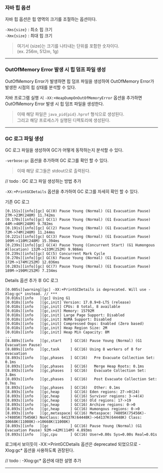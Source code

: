 ### 자바 힙 옵션

자바 힙 옵션은 힙 영역의 크기를 조절하는 옵션이다.

`-Xms{size}` : 최소 힙 크기  
`-Xmx{size}` : 최대 힙 크기

> 여기서 {size}는 크기를 나타내는 단위를 포함한 숫자이다.  
> (ex. 256m, 512m, 1g)

---

### OutOfMemory Error 발생 시 힙 덤프 파일 생성

OutOfMemory Error가 발생하면 힙 덤프 파일을 생성하여 OutOfMemory Error가 발생한 시점의 힙 상태를 분석할 수 있다.

자바 프로그램 실행 시 `-XX:+HeapDumpOnOutOfMemoryError` 옵션을 추가하면 OutOfMemory Error 발생 시 힙 덤프 파일을 생성한다.

> 이때 해당 파일은 `java_pid{pid}.hprof` 형식으로 생성된다.  
> 그리고 해당 프로세스가 실행된 디렉토리에 생성된다.

---

### GC 로그 파일 생성

GC 로그 파일을 생성하여 GC가 어떻게 동작하는지 분석할 수 있다.

`-verbose:gc` 옵션을 추가하여 GC 로그를 확인 할 수 있다.

> 이때 해당 로그들은 stdout으로 출력된다.

// todo : GC 로그 파일 생성하는 방법 추가

`-XX:+PrintGCDetails` 옵션을 추가하여 GC 로그를 자세히 확인 할 수 있다.

기존 GC 로그  
```
[0.151s][info][gc] GC(0) Pause Young (Normal) (G1 Evacuation Pause) 27M->23M(248M) 11.742ms
[0.170s][info][gc] GC(1) Pause Young (Normal) (G1 Evacuation Pause) 44M->46M(248M) 9.782ms
[0.191s][info][gc] GC(2) Pause Young (Normal) (G1 Evacuation Pause) 72M->74M(248M) 11.244ms
[0.221s][info][gc] GC(3) Pause Young (Normal) (G1 Evacuation Pause) 109M->110M(248M) 15.394ms
[0.239s][info][gc] GC(4) Pause Young (Concurrent Start) (G1 Humongous Allocation) 132M->133M(252M) 9.986ms
[0.239s][info][gc] GC(5) Concurrent Mark Cycle
[0.270s][info][gc] GC(6) Pause Young (Normal) (G1 Evacuation Pause) 172M->174M(252M) 12.036ms
[0.283s][info][gc] GC(7) Pause Young (Normal) (G1 Evacuation Pause) 189M->190M(252M) 7.234ms
```

Details 옵션 추가 후 GC 로그  
```
[0.005s][warning][gc] -XX:+PrintGCDetails is deprecated. Will use -Xlog:gc* instead. // ***
[0.016s][info   ][gc] Using G1
[0.018s][info   ][gc,init] Version: 17.0.9+8-LTS (release)
[0.018s][info   ][gc,init] CPUs: 8 total, 8 available
[0.018s][info   ][gc,init] Memory: 15792M
[0.018s][info   ][gc,init] Large Page Support: Disabled
[0.018s][info   ][gc,init] NUMA Support: Disabled
[0.018s][info   ][gc,init] Compressed Oops: Enabled (Zero based)
[0.018s][info   ][gc,init] Heap Region Size: 2M
[0.018s][info   ][gc,init] Heap Min Capacity: 8M
...
[8.889s][info   ][gc,start    ] GC(16) Pause Young (Normal) (G1 Evacuation Pause)
[8.889s][info   ][gc,task     ] GC(16) Using 8 workers of 8 for evacuation
[8.893s][info   ][gc,phases   ] GC(16)   Pre Evacuate Collection Set: 0.1ms
[8.893s][info   ][gc,phases   ] GC(16)   Merge Heap Roots: 0.1ms
[8.893s][info   ][gc,phases   ] GC(16)   Evacuate Collection Set: 3.8ms
[8.893s][info   ][gc,phases   ] GC(16)   Post Evacuate Collection Set: 0.7ms
[8.893s][info   ][gc,phases   ] GC(16)   Other: 0.1ms
[8.893s][info   ][gc,heap     ] GC(16) Eden regions: 27->0(24)
[8.893s][info   ][gc,heap     ] GC(16) Survivor regions: 3->4(4)
[8.893s][info   ][gc,heap     ] GC(16) Old regions: 17->19
[8.893s][info   ][gc,heap     ] GC(16) Archive regions: 0->0
[8.893s][info   ][gc,heap     ] GC(16) Humongous regions: 0->0
[8.893s][info   ][gc,metaspace] GC(16) Metaspace: 74805K(75456K)->74805K(75456K) NonClass: 64137K(64448K)->64137K(64448K) Class: 10668K(11008K)->10668K(11008K)
[8.893s][info   ][gc          ] GC(16) Pause Young (Normal) (G1 Evacuation Pause) 92M->42M(114M) 4.893ms
[8.893s][info   ][gc,cpu      ] GC(16) User=0.00s Sys=0.00s Real=0.01s
```

로그에서 보이듯이 -XX:+PrintGCDetails 옵션은 deprecated 되었으므로 -Xlog:gc* 옵션을 사용하도록 권장된다.

// todo : -Xlog:gc* 옵션에 대한 설명 추가

---